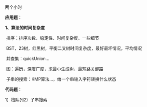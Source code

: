 两个小时

**应用题：**

**1、算法的时间复杂度**

​	排序：排序次数、稳定性、时间复杂度、一些细节

​	BST，23树，红黑树，平衡二叉树时间复杂度，最好最坏情况，平均情况

​	并查集：quickUnion...

​	图：遍历，深度广度，求最小生成树，最短路关键路

​	子串的搜索：KMP算法...，给一个串输入字符转换什么状态

**代码题：**

1）栈队列2）子串搜索

